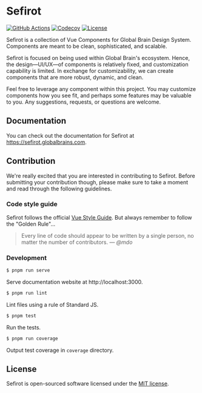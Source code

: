 # Sefirot

[![GitHub Actions](https://github.com/globalbrain/sefirot/workflows/Test/badge.svg)](https://github.com/globalbrain/sefirot/actions)
[![Codecov](https://codecov.io/gh/globalbrain/sefirot/branch/master/graph/badge.svg)](https://codecov.io/gh/globalbrain/sefirot)
[![License](https://img.shields.io/npm/l/@globalbrain/sefirot.svg)](https://github.com/globalbrain/sefirot/blob/master/LICENSE.md)

Sefirot is a collection of Vue Components for Global Brain Design System. Components are meant to be clean, sophisticated, and scalable.

Sefirot is focused on being used within Global Brain's ecosystem. Hence, the design—UI/UX—of components is relatively fixed, and customization capability is limited. In exchange for customizability, we can create components that are more robust, dynamic, and clean.

Feel free to leverage any component within this project. You may customize components how you see fit, and perhaps some features may be valuable to you. Any suggestions, requests, or questions are welcome.

## Documentation

You can check out the documentation for Sefirot at https://sefirot.globalbrains.com.

## Contribution

We're really excited that you are interested in contributing to Sefirot. Before submitting your contribution though, please make sure to take a moment and read through the following guidelines.

### Code style guide

Sefirot follows the official [Vue Style Guide](https://v3.vuejs.org/style-guide/). But always remember to follow the "Golden Rule"&hellip;

> Every line of code should appear to be written by a single person, no matter the number of contributors.
> &mdash; <cite>@mdo</cite>

### Development

```bash
$ pnpm run serve
```

Serve documentation website at http://localhost:3000.

```bash
$ pnpm run lint
```

Lint files using a rule of Standard JS.

```bash
$ pnpm test
```

Run the tests.

```bash
$ pnpm run coverage
```

Output test coverage in `coverage` directory.

## License

Sefirot is open-sourced software licensed under the [MIT license](LICENSE.md).
